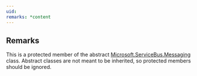```yaml
---
uid: 
remarks: *content
---
```

## Remarks  
 This is a protected member of the abstract [Microsoft.ServiceBus.Messaging](assetId:///N:Microsoft.ServiceBus.Messaging?qualifyHint=False&autoUpgrade=True) class. Abstract classes are not meant to be inherited, so protected members should be ignored.